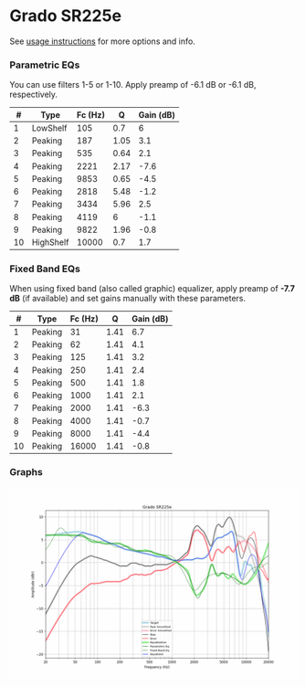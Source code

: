 # Grado SR225e
See [usage instructions](https://github.com/jaakkopasanen/AutoEq#usage) for more options and info.

### Parametric EQs
You can use filters 1-5 or 1-10. Apply preamp of -6.1 dB or -6.1 dB, respectively.

|   # | Type      |   Fc (Hz) |    Q |   Gain (dB) |
|-----|-----------|-----------|------|-------------|
|   1 | LowShelf  |       105 | 0.7  |         6   |
|   2 | Peaking   |       187 | 1.05 |         3.1 |
|   3 | Peaking   |       535 | 0.64 |         2.1 |
|   4 | Peaking   |      2221 | 2.17 |        -7.6 |
|   5 | Peaking   |      9853 | 0.65 |        -4.5 |
|   6 | Peaking   |      2818 | 5.48 |        -1.2 |
|   7 | Peaking   |      3434 | 5.96 |         2.5 |
|   8 | Peaking   |      4119 | 6    |        -1.1 |
|   9 | Peaking   |      9822 | 1.96 |        -0.8 |
|  10 | HighShelf |     10000 | 0.7  |         1.7 |

### Fixed Band EQs
When using fixed band (also called graphic) equalizer, apply preamp of **-7.7 dB** (if available) and set gains manually with these parameters.

|   # | Type    |   Fc (Hz) |    Q |   Gain (dB) |
|-----|---------|-----------|------|-------------|
|   1 | Peaking |        31 | 1.41 |         6.7 |
|   2 | Peaking |        62 | 1.41 |         4.1 |
|   3 | Peaking |       125 | 1.41 |         3.2 |
|   4 | Peaking |       250 | 1.41 |         2.4 |
|   5 | Peaking |       500 | 1.41 |         1.8 |
|   6 | Peaking |      1000 | 1.41 |         2.1 |
|   7 | Peaking |      2000 | 1.41 |        -6.3 |
|   8 | Peaking |      4000 | 1.41 |        -0.7 |
|   9 | Peaking |      8000 | 1.41 |        -4.4 |
|  10 | Peaking |     16000 | 1.41 |        -0.8 |

### Graphs
![](./Grado%20SR225e.png)
